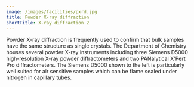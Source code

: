 ```yaml
---
image: /images/facilities/pxrd.jpg
title: Powder X-ray diffraction
shortTitle: X-ray diffraction 2
---
```


Powder X-ray diffraction is frequently used to confirm that bulk samples have the same structure as single crystals. The Department of Chemistry houses several powder X-ray instruments including three Siemens D5000 high-resolution X-ray powder diffractometers and two PANalytical X'Pert Pro diffractometers. The Siemens D5000 shown to the left is particularly well suited for air sensitive samples which can be flame sealed under nitrogen in capillary tubes. 
